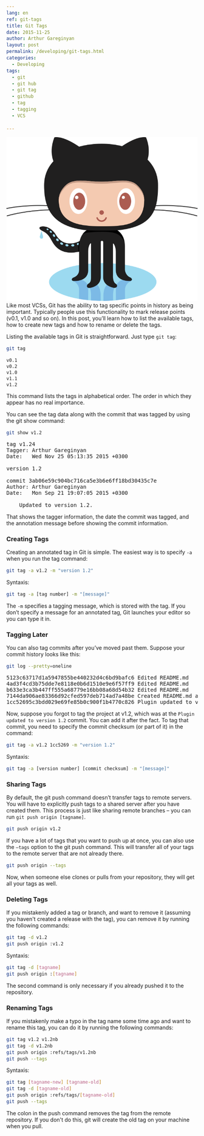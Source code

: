 ```yaml
---
lang: en
ref: git-tags
title: Git Tags
date: 2015-11-25
author: Arthur Gareginyan
layout: post
permalink: /developing/git-tags.html
categories:
  - Developing
tags:
  - git
  - git hub
  - git tag
  - github
  - tag
  - tagging
  - VCS

---
```


![thumb](/images/thumbnail/Octocat.png)
Like most VCSs, Git has the ability to tag specific points in history as being important. Typically people use this functionality to mark release points (v0.1, v1.0 and so on). In this post, you’ll learn how to list the available tags, how to create new tags and how to rename or delete the tags.
 

Listing the available tags in Git is straightforward. Just type `git tag`:

```sh
git tag
```

	v0.1
	v0.2
	v1.0
	v1.1
	v1.2

This command lists the tags in alphabetical order. The order in which they appear has no real importance.

You can see the tag data along with the commit that was tagged by using the git show command:

```sh
git show v1.2
```

<pre>
tag v1.24
Tagger: Arthur Gareginyan <arthurgareginyan@gmail.com>
Date:   Wed Nov 25 05:13:35 2015 +0300

version 1.2

commit 3ab06e59c904bc716ca5e3b6e6ff18bd30435c7e
Author: Arthur Gareginyan <arthurgareginyan@gmail.com>
Date:   Mon Sep 21 19:07:05 2015 +0300

    Updated to version 1.2.
</pre>

That shows the tagger information, the date the commit was tagged, and the annotation message before showing the commit information.


### Creating Tags

Creating an annotated tag in Git is simple. The easiest way is to specify `-a` when you run the tag command:

```sh
git tag -a v1.2 -m "version 1.2"
```

Syntaxis:

```sh
git tag -a [tag number] -m "[message]"
```

The `-m` specifies a tagging message, which is stored with the tag. If you don’t specify a message for an annotated tag, Git launches your editor so you can type it in.


### Tagging Later

You can also tag commits after you’ve moved past them. Suppose your commit history looks like this:

```sh
git log --pretty=oneline
```

<pre>
5123c63717d1a5947855be440232d4c6bd9bafc6 Edited README.md
4ad3f4cd3b75dde7e8118e0b6d1510e9e6f57ff9 Edited README.md
b633e3ca3b447ff555a68779e16bb08a68d54b32 Edited README.md
7144da906ae83366d92cfed597deb714ad7a48be Created README.md and CONTRIBUTING.md
1cc52695c3bdd029e69fe85b0c900f1b4770c826 Plugin updated to version 1.42
</pre>

Now, suppose you forgot to tag the project at v1.2, which was at the `Plugin updated to version 1.2` commit. You can add it after the fact. To tag that commit, you need to specify the commit checksum (or part of it) in the command:

```sh
git tag -a v1.2 1cc5269 -m "version 1.2"
```

Syntaxis:

```sh
git tag -a [version number] [commit checksum] -m "[message]"
```


### Sharing Tags

By default, the git push command doesn’t transfer tags to remote servers. You will have to explicitly push tags to a shared server after you have created them. This process is just like sharing remote branches – you can run `git push origin [tagname]`.

```sh
git push origin v1.2
```

If you have a lot of tags that you want to push up at once, you can also use the `—tags` option to the git push command. This will transfer all of your tags to the remote server that are not already there.

```sh
git push origin --tags
```

Now, when someone else clones or pulls from your repository, they will get all your tags as well.


### Deleting Tags

If you mistakenly added a tag or branch, and want to remove it (assuming you haven't created a release with the tag), you can remove it by running the following commands:

```sh
git tag -d v1.2
git push origin :v1.2
```

Syntaxis:

```sh
git tag -d [tagname]
git push origin :[tagname]
```

The second command is only necessary if you already pushed it to the repository.


### Renaming Tags

If you mistakenly make a typo in the tag name some time ago and want to rename this tag, you can do it by running the following commands:

```sh
git tag v1.2 v1.2nb
git tag -d v1.2nb
git push origin :refs/tags/v1.2nb
git push --tags
```

Syntaxis:

```sh
git tag [tagname-new] [tagname-old]
git tag -d [tagname-old]
git push origin :refs/tags/[tagname-old]
git push --tags
```

The colon in the push command removes the tag from the remote repository. If you don't do this, git will create the old tag on your machine when you pull.
